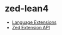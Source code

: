 # zed-lean4

- [Language Extensions](https://zed.dev/docs/extensions/languages.html)
- [Zed Extension API](https://docs.rs/zed_extension_api/latest/zed_extension_api/)
